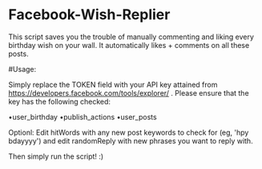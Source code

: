 # Facebook-Wish-Replier

This script saves you the trouble of manually commenting and liking every birthday wish on your wall. It automatically likes + comments on all these posts.

#Usage:

Simply replace the TOKEN field with your API key attained from https://developers.facebook.com/tools/explorer/ . Please ensure that the key has the following checked:

 •user_birthday  •publish_actions  •user_posts

Optionl: Edit hitWords with any new post keywords to check for (eg, 'hpy bdayyyy') and edit randomReply with new phrases you want to reply with.

Then simply run the script! :)



